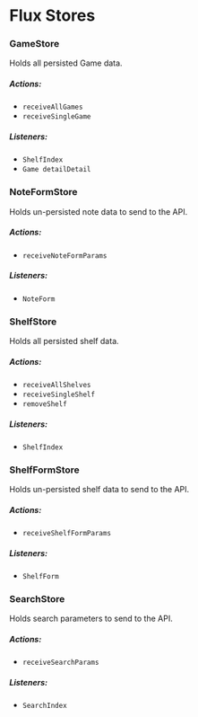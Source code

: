 # Flux Stores

### GameStore

Holds all persisted Game data.

##### Actions:
- `receiveAllGames`
- `receiveSingleGame`

##### Listeners:
- `ShelfIndex`
- `Game detailDetail`

### NoteFormStore

Holds un-persisted note data to send to the API.

##### Actions:
- `receiveNoteFormParams`

##### Listeners:
- `NoteForm`

### ShelfStore

Holds all persisted shelf data.

##### Actions:
- `receiveAllShelves`
- `receiveSingleShelf`
- `removeShelf`

##### Listeners:
- `ShelfIndex`

### ShelfFormStore

Holds un-persisted shelf data to send to the API.

##### Actions:
- `receiveShelfFormParams`

##### Listeners:
- `ShelfForm`

### SearchStore

Holds search parameters to send to the API.

##### Actions:
- `receiveSearchParams`

##### Listeners:
- `SearchIndex`

<!-- ### SearchSuggestionStore

Holds typeahead suggestions for search.

##### Actions:
- `receiveSearchSuggestions`

##### Listeners:
- `SearchSuggestions` -->
